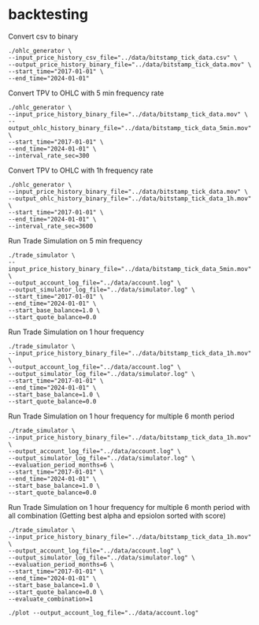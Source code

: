 # backtesting

Convert csv to binary

```
./ohlc_generator \
--input_price_history_csv_file="../data/bitstamp_tick_data.csv" \
--output_price_history_binary_file="../data/bitstamp_tick_data.mov" \
--start_time="2017-01-01" \
--end_time="2024-01-01"
```

Convert TPV to OHLC with 5 min frequency rate

```
./ohlc_generator \
--input_price_history_binary_file="../data/bitstamp_tick_data.mov" \
--output_ohlc_history_binary_file="../data/bitstamp_tick_data_5min.mov" \
--start_time="2017-01-01" \
--end_time="2024-01-01" \
--interval_rate_sec=300
```

Convert TPV to OHLC with 1h frequency rate

```
./ohlc_generator \
--input_price_history_binary_file="../data/bitstamp_tick_data.mov" \
--output_ohlc_history_binary_file="../data/bitstamp_tick_data_1h.mov" \
--start_time="2017-01-01" \
--end_time="2024-01-01" \
--interval_rate_sec=3600
```

Run Trade Simulation on 5 min frequency

```
./trade_simulator \
--input_price_history_binary_file="../data/bitstamp_tick_data_5min.mov" \
--output_account_log_file="../data/account.log" \
--output_simulator_log_file="../data/simulator.log" \
--start_time="2017-01-01" \
--end_time="2024-01-01" \
--start_base_balance=1.0 \
--start_quote_balance=0.0
```

Run Trade Simulation on 1 hour frequency

```
./trade_simulator \
--input_price_history_binary_file="../data/bitstamp_tick_data_1h.mov" \
--output_account_log_file="../data/account.log" \
--output_simulator_log_file="../data/simulator.log" \
--start_time="2017-01-01" \
--end_time="2024-01-01" \
--start_base_balance=1.0 \
--start_quote_balance=0.0
```

Run Trade Simulation on 1 hour frequency for multiple 6 month period

```
./trade_simulator \
--input_price_history_binary_file="../data/bitstamp_tick_data_1h.mov" \
--output_account_log_file="../data/account.log" \
--output_simulator_log_file="../data/simulator.log" \
--evaluation_period_months=6 \
--start_time="2017-01-01" \
--end_time="2024-01-01" \
--start_base_balance=1.0 \
--start_quote_balance=0.0
```

Run Trade Simulation on 1 hour frequency for multiple 6 month period with all combination
(Getting best alpha and epsiolon sorted with score)

```
./trade_simulator \
--input_price_history_binary_file="../data/bitstamp_tick_data_1h.mov" \
--output_account_log_file="../data/account.log" \
--output_simulator_log_file="../data/simulator.log" \
--evaluation_period_months=6 \
--start_time="2017-01-01" \
--end_time="2024-01-01" \
--start_base_balance=1.0 \
--start_quote_balance=0.0 \
--evaluate_combination=1
```

```
./plot --output_account_log_file="../data/account.log"
```
